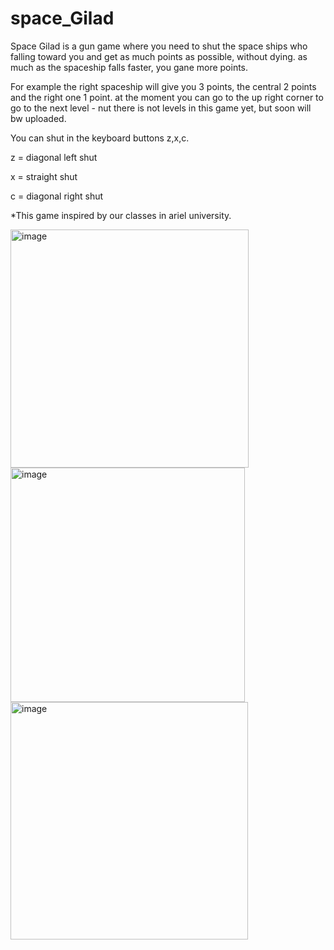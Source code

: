 # space_Gilad
Space Gilad is a gun game where you need to shut the space ships who falling toward you and get as much points as possible, without dying.
as much as the spaceship falls faster, you gane more points.

For example the right spaceship will give you 3 points, the central 2 points and the right one 1 point.
at the moment you can go to the up right corner to go to the next level - nut there is not levels in this game yet, but soon will bw uploaded.

You can shut in the keyboard buttons z,x,c.

z = diagonal left shut

x = straight shut

c = diagonal right shut

*This game inspired by our classes in ariel university.

<img width="381" alt="image" src="https://github.com/video-games-course/space_gilad/assets/74672386/f5e66b81-5706-4bed-be4d-a0707b4d123f">


<img width="375" alt="image" src="https://github.com/video-games-course/space_gilad/assets/74672386/a807a233-c5fe-452d-8026-09d4168da6f0">


<img width="380" alt="image" src="https://github.com/video-games-course/space_gilad/assets/74672386/5cab3ea5-2178-432b-8097-1af698b55cd8">
